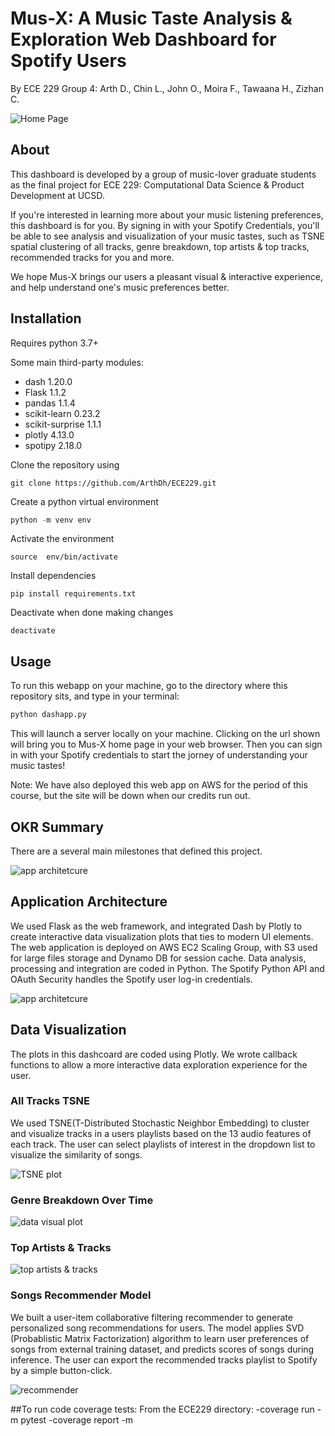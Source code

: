 # Mus-X: A Music Taste Analysis & Exploration Web Dashboard for Spotify Users

By ECE 229 Group 4: Arth D., Chin L., John O., Moira F., Tawaana H., Zizhan C.

![Home Page](readme_images/welcome_page.png?raw=true)

## About

This dashboard is developed by a group of music-lover graduate students as the final project for ECE 229: Computational Data Science & Product Development at UCSD. 

If you're interested in learning more about your music listening preferences, this dashboard is for you. By signing in with your Spotify Credentials, you'll be able to see analysis and visualization of your music tastes, such as TSNE spatial clustering of all tracks, genre breakdown, top artists & top tracks, recommended tracks for you and more. 

We hope Mus-X brings our users a pleasant visual & interactive experience, and help understand one's music preferences better.

## Installation

Requires python 3.7+

Some main third-party modules:
- dash 1.20.0
- Flask 1.1.2
- pandas 1.1.4
- scikit-learn 0.23.2
- scikit-surprise 1.1.1
- plotly 4.13.0
- spotipy 2.18.0

Clone the repository using
```
git clone https://github.com/ArthDh/ECE229.git
```

Create a python virtual environment
```python
python -m venv env
```
Activate the environment
```
source  env/bin/activate
```

Install dependencies
```
pip install requirements.txt
```

Deactivate when done making changes
```
deactivate
```

## Usage

To run this webapp on your machine, go to the directory where this repository sits, and type in your terminal:
```python
python dashapp.py
```
This will launch a server locally on your machine. Clicking on the url shown will bring you to Mus-X home page in your web browser. Then you can sign in with your Spotify credentials to start the jorney of understanding your music tastes!

Note: We have also deployed this web app on AWS for the period of this course, but the site will be down when our credits run out.

## OKR Summary

There are a several main milestones that defined this project.

![app architetcure](readme_images/OKRs.png?raw=true)

## Application Architecture

We used Flask as the web framework, and integrated Dash by Plotly to create interactive data visualization plots that ties to modern UI elements. The web application is deployed on AWS EC2 Scaling Group, with S3 used for large files storage and Dynamo DB for session cache. Data analysis, processing and integration are coded in Python. The Spotify Python API and OAuth Security handles the Spotify user log-in credentials. 

![app architetcure](readme_images/app_architetcure1.png?raw=true)

## Data Visualization

The plots in this dashcoard are coded using Plotly. We wrote callback functions to allow a more interactive data exploration experience for the user.

### All Tracks TSNE

We used TSNE(T-Distributed Stochastic Neighbor Embedding) to cluster and visualize tracks in a users playlists based on the 13 audio features of each track. The user can select playlists of interest in the dropdown list to visualize the similarity of songs.

![TSNE plot](readme_images/TSNE.png?raw=true)

### Genre Breakdown Over Time

![data visual plot](readme_images/genre_time.png?raw=true)

### Top Artists & Tracks

![top artists & tracks](readme_images/top_artists.png?raw=true)

### Songs Recommender Model

We built a user-item collaborative filtering recommender to generate personalized song recommendations for users. The model applies SVD (Probablistic Matrix Factorization) algorithm to learn user preferences of songs from external training dataset, and predicts scores of songs during inference. The user can export the recommended tracks playlist to Spotify by a simple button-click.

![recommender](readme_images/recommender.png?raw=true)

##To run code coverage tests:
From the ECE229 directory: 
-coverage run -m pytest
-coverage report -m
